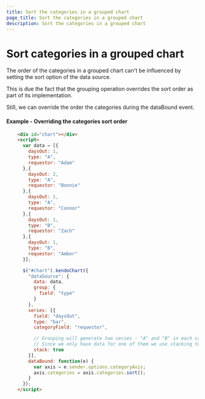```yaml
---
title: Sort the categories in a grouped chart
page_title: Sort the categories in a grouped chart
description: Sort the categories in a grouped chart
---
```


# Sort categories in a grouped chart

The order of the categories in a grouped chart can't be influenced by setting the sort option of the data source.

This is due the fact that the grouping operation overrides the sort order as part of its implementation.

Still, we can override the order the categories during the dataBound event.

#### Example - Overriding the categories sort order

```html
    <div id="chart"></div>
    <script>
      var data = [{
        daysOut: 1,
        type: "A",
        requestor: "Adam"
      },{
        daysOut: 2,
        type: "A",
        requestor: "Bonnie"
      },{
        daysOut: 1,
        type: "A",
        requestor: "Connor"
      },{
        daysOut: 1,
        type: "B",
        requestor: "Zach"
      },{
        daysOut: 1,
        type: "B",
        requestor: "Amber"
      }];

      $("#chart").kendoChart({
        "dataSource": {
          data: data,
          group: {
            field: "type"
          }
        },
        series: [{
          field: "daysOut",
          type: "bar",
          categoryField: "requestor",

          // Grouping will generate two series - "A" and "B" in each category
          // Since we only have data for one of them we use stacking to remove the empty space
          stack: true
        }],
        dataBound: function(e) {
          var axis = e.sender.options.categoryAxis;
          axis.categories = axis.categories.sort();
        }
      });
    </script>
```
